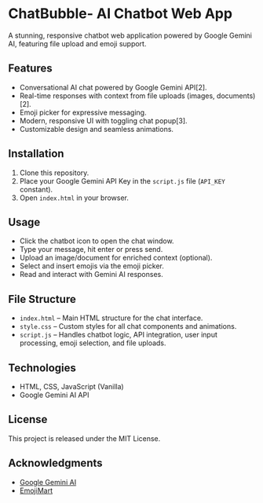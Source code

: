 # ChatBubble- AI Chatbot Web App

A stunning, responsive chatbot web application powered by Google Gemini AI, featuring file upload and emoji support.

## Features

- Conversational AI chat powered by Google Gemini API[2].
- Real-time responses with context from file uploads (images, documents)[2].
- Emoji picker for expressive messaging.
- Modern, responsive UI with toggling chat popup[3].
- Customizable design and seamless animations.

## Installation

1. Clone this repository.
2. Place your Google Gemini API Key in the `script.js` file (`API_KEY` constant).
3. Open `index.html` in your browser.

## Usage

- Click the chatbot icon to open the chat window.
- Type your message, hit enter or press send.
- Upload an image/document for enriched context (optional).
- Select and insert emojis via the emoji picker.
- Read and interact with Gemini AI responses.

## File Structure

- `index.html` – Main HTML structure for the chat interface.
- `style.css` – Custom styles for all chat components and animations.
- `script.js` – Handles chatbot logic, API integration, user input processing, emoji selection, and file uploads.

## Technologies

- HTML, CSS, JavaScript (Vanilla)
- Google Gemini AI API

## License

This project is released under the MIT License.

## Acknowledgments

- [Google Gemini AI](https://ai.google.com/)
- [EmojiMart](https://missive.github.io/emoji-mart/)
